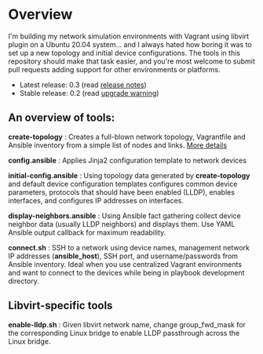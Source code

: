 # Overview

I'm building my network simulation environments with Vagrant using libvirt plugin on a Ubuntu 20.04 system... and I always hated how boring it was to set up a new topology and initial device configurations. The tools in this repository should make that task easier, and you're most welcome to submit pull requests adding support for other environments or platforms.

* Latest release: 0.3 (read [release notes](https://netsim-tools.readthedocs.io/en/latest/release/0.3.html))
* Stable release: 0.2 (read [upgrade warning](https://netsim-tools.readthedocs.io/en/latest/release.html))

## An overview of tools:

**create-topology**
: Creates a full-blown network topology, Vagrantfile and Ansible inventory from a simple list of nodes and links. [More details](https://netsim-tools.readthedocs.io/en/latest/)

**config.ansible**
: Applies Jinja2 configuration template to network devices

**initial-config.ansible**
: Using topology data generated by **create-topology** and default device configuration templates configures common device parameters, protocols that should have been enabled (LLDP), enables interfaces, and configures IP addresses on interfaces.

**display-neighbors.ansible**
: Using Ansible fact gathering collect device neighbor data (usually LLDP neighbors) and displays them. Use YAML Ansible output callback for maximum readability.

**connect.sh**
: SSH to a network using device names, management network IP addresses (**ansible_host**), SSH port, and username/passwords from Ansible inventory. Ideal when you use centralized Vagrant environments and want to connect to the devices while being in playbook development directory.

## Libvirt-specific tools

**enable-lldp.sh**
: Given libvirt network name, change group_fwd_mask for the corresponding Linux bridge to enable LLDP passthrough across the Linux bridge.

